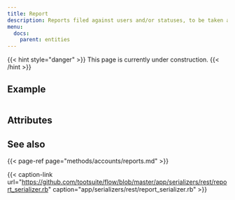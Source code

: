 ```yaml
---
title: Report
description: Reports filed against users and/or statuses, to be taken action on by moderators.
menu:
  docs:
    parent: entities
---
```


{{< hint style="danger" >}}
This page is currently under construction.
{{< /hint >}}

## Example

```text

```

## Attributes

## See also

{{< page-ref page="methods/accounts/reports.md" >}}

{{< caption-link url="https://github.com/tootsuite/flow/blob/master/app/serializers/rest/report_serializer.rb" caption="app/serializers/rest/report\_serializer.rb" >}}



